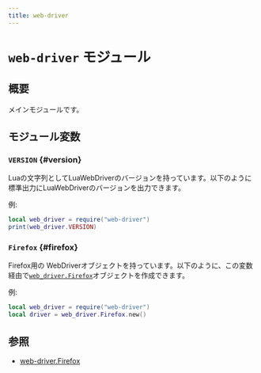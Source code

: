 ```yaml
---
title: web-driver
---
```


# `web-driver` モジュール

## 概要

メインモジュールです。

## モジュール変数

### `VERSION` {#version}

Luaの文字列としてLuaWebDriverのバージョンを持っています。以下のように標準出力にLuaWebDriverのバージョンを出力できます。

例:

```lua
local web_driver = require("web-driver")
print(web_driver.VERSION)
```

### `Firefox` {#firefox}

Firefox用の WebDriverオブジェクトを持っています。以下のように、この変数経由で[`web_driver.Firefox`][firefox]オブジェクトを作成できます。

例:

```lua
local web_driver = require("web-driver")
local driver = web_driver.Firefox.new()
```

## 参照

  * [web-driver.Firefox][firefox]


[firefox]:firefox.html

